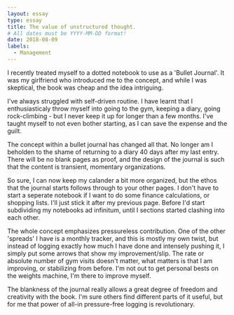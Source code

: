 ```yaml
---
layout: essay
type: essay
title: The value of unstructured thought.
# All dates must be YYYY-MM-DD format!
date: 2018-08-09
labels:
  - Management
---
```


I recently treated myself to a dotted notebook to use as a 'Bullet Journal'. It was my girlfriend who introduced me to the concept, and while I was skeptical, the book was cheap and the idea intriguing.

I've always struggled with self-driven routine. I have learnt that I enthusiasticaly throw myself into going to the gym, keeping a diary, going rock-climbing - but I never keep it up for longer than a few months. I've taught myself to not even bother starting, as I can save the expense and the guilt.

The concept within a bullet journal has changed all that. No longer am I beholden to the shame of returning to a diary 40 days after my last entry. There will be no blank pages as proof, and the design of the journal is such that the content is transient, momentary organizations.

So sure, I can now keep my calander a bit more organized, but the ethos that the journal starts follows through to your other pages. I don't have to start a seperate notebook if I want to do some finance calculations, or shopping lists. I'll just stick it after my previous page. Before I'd start subdividing my notebooks ad infinitum, until I sections started clashing into each other. 

The whole concept emphasizes pressureless contribution. One of the other 'spreads' I have is a monthly tracker, and this is mostly my own twist, but instead of logging exactly how much I have done and intensely pushing it, I simply put some arrows that show my improvement/slip. The rate or absolute number of gym visits doesn't matter, what matters is that I am improving, or stabilizing from before. I'm not out to get personal bests on the weights machine, I'm there to improve myself.

The blankness of the journal really allows a great degree of freedom and creativity with the book. I'm sure others find different parts of it useful, but for me that power of all-in pressure-free logging is revolutionary.
